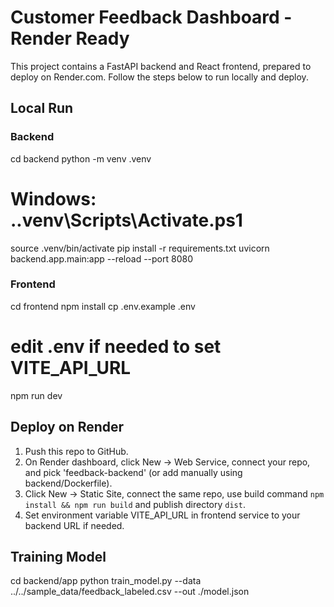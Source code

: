 
# Customer Feedback Dashboard - Render Ready

This project contains a FastAPI backend and React frontend, prepared to deploy on Render.com.
Follow the steps below to run locally and deploy.

## Local Run
### Backend
cd backend
python -m venv .venv
# Windows: .\.venv\Scripts\Activate.ps1
source .venv/bin/activate
pip install -r requirements.txt
uvicorn backend.app.main:app --reload --port 8080

### Frontend
cd frontend
npm install
cp .env.example .env
# edit .env if needed to set VITE_API_URL
npm run dev

## Deploy on Render
1. Push this repo to GitHub.
2. On Render dashboard, click New -> Web Service, connect your repo, and pick 'feedback-backend' (or add manually using backend/Dockerfile).
3. Click New -> Static Site, connect the same repo, use build command `npm install && npm run build` and publish directory `dist`.
4. Set environment variable VITE_API_URL in frontend service to your backend URL if needed.

## Training Model
cd backend/app
python train_model.py --data ../../sample_data/feedback_labeled.csv --out ./model.json
